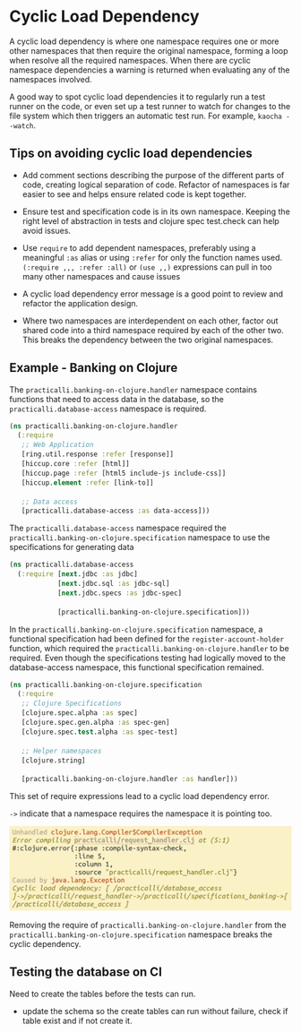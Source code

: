 # Cyclic Load Dependency

A cyclic load dependency is where one namespace requires one or more other namespaces that then require the original namespace, forming a loop when resolve all the required namespaces.  When there are cyclic namespace dependencies a warning is returned when evaluating any of the namespaces involved.

A good way to spot cyclic load dependencies it to regularly run a test runner on the code, or even set up a test runner to watch for changes to the file system which then triggers an automatic test run.  For example, `kaocha --watch`.


## Tips on avoiding  cyclic load dependencies

* Add comment sections describing the purpose of the different parts of code, creating logical separation of code.  Refactor of namespaces is far easier to see and helps ensure related code is kept together.

* Ensure test and specification code is in its own namespace.  Keeping the right level of abstraction in tests and clojure spec test.check can help avoid issues.

* Use `require` to add dependent namespaces, preferably using a meaningful `:as` alias or using `:refer` for only the function names used. `(:require ,,, :refer :all)` or `(use ,,)` expressions can pull in too many other namespaces and cause issues

* A cyclic load dependency error message is a good point to review and refactor the application design.

* Where two namespaces are interdependent on each other, factor out shared code into a third namespace required by each of the other two.  This breaks the dependency between the two original namespaces.


## Example - Banking on Clojure

The `practicalli.banking-on-clojure.handler` namespace contains functions that need to access data in the database, so the `practicalli.database-access` namespace is required.

```clojure
(ns practicalli.banking-on-clojure.handler
  (:require
   ;; Web Application
   [ring.util.response :refer [response]]
   [hiccup.core :refer [html]]
   [hiccup.page :refer [html5 include-js include-css]]
   [hiccup.element :refer [link-to]]

   ;; Data access
   [practicalli.database-access :as data-access]))
```

The `practicalli.database-access` namespace required the `practicalli.banking-on-clojure.specification` namespace to use the specifications for generating data

```clojure
(ns practicalli.database-access
  (:require [next.jdbc :as jdbc]
            [next.jdbc.sql :as jdbc-sql]
            [next.jdbc.specs :as jdbc-spec]

            [practicalli.banking-on-clojure.specification]))
```

In the `practicalli.banking-on-clojure.specification` namespace, a functional specification had been defined for the `register-account-holder` function, which required the `practicalli.banking-on-clojure.handler` to be required.  Even though the specifications testing had logically moved to the database-access namespace, this functional specification remained.

```clojure
(ns practicalli.banking-on-clojure.specification
  (:require
   ;; Clojure Specifications
   [clojure.spec.alpha :as spec]
   [clojure.spec.gen.alpha :as spec-gen]
   [clojure.spec.test.alpha :as spec-test]

   ;; Helper namespaces
   [clojure.string]

   [practicalli.banking-on-clojure.handler :as handler]))
```


This set of require expressions lead to a cyclic load dependency error.

`->` indicate that a namespace requires the namespace it is pointing too.

![cyclic load dependency - banking on clojure](/images/clojure-webapps-error-cyclic-load-dependency.png)


Removing the require of `practicalli.banking-on-clojure.handler` from the `practicalli.banking-on-clojure.specification` namespace breaks the cyclic dependency.


## Testing the database on CI

Need to create the tables before the tests can run.
- update the schema so the create tables can run without failure, check if table exist and if not create it.
